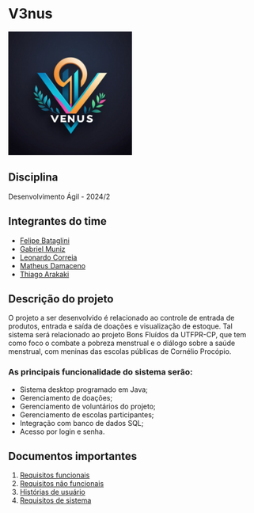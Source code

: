 # V3nus
[<img src="/Imagens/logo.jpg" width="250"/>](/Imagens/logo.jpg)

## Disciplina 
Desenvolvimento Ágil - 2024/2

## Integrantes do time
* [Felipe Bataglini](https://github.com/felipebataglini)
* [Gabriel Muniz](https://github.com/GabrielSMuniz)
* [Leonardo Correia](https://github.com/LeonardoCorreia2)
* [Matheus Damaceno](https://github.com/Matheusdamaceno)
* [Thiago Arakaki](https://github.com/arakakithiago)

## Descrição do projeto
O projeto a ser desenvolvido é relacionado ao controle de entrada de produtos, entrada e saída de doações e visualização de estoque. Tal sistema será relacionado ao projeto Bons Fluídos da UTFPR-CP, que tem como foco o combate a pobreza menstrual e o diálogo sobre a saúde menstrual, com meninas das escolas públicas de Cornélio Procópio.

### As principais funcionalidade do sistema serão:
* Sistema desktop programado em Java;
* Gerenciamento de doações;
* Gerenciamento de voluntários do projeto;
* Gerenciamento de escolas participantes;
* Integração com banco de dados SQL;
* Acesso por login e senha.

## Documentos importantes
1. [Requisitos funcionais](/Requisitos%20de%20Usuário/RF.md)
2. [Requisitos não funcionais](/Requisitos%20de%20Usuário/RNF.md)
3. [Histórias de usuário](/Requisitos%20de%20Usuário/HistoriasUsuario.md)
4. [Requisitos de sistema](/Requisitos%20de%20Sistema)
